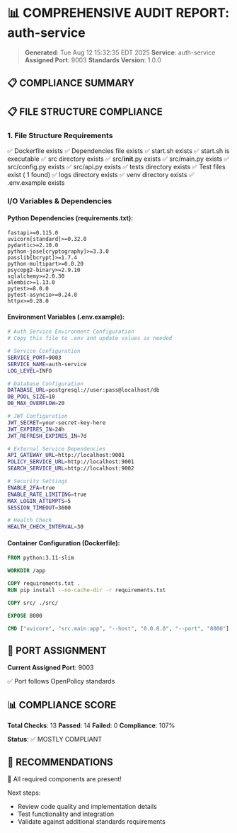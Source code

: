 # 📊 COMPREHENSIVE AUDIT REPORT: auth-service

> **Generated**: Tue Aug 12 15:32:35 EDT 2025
> **Service**: auth-service
> **Assigned Port**: 9003
> **Standards Version**: 1.0.0

## 📋 COMPLIANCE SUMMARY

## 📋 FILE STRUCTURE COMPLIANCE

### 1. File Structure Requirements

✅ Dockerfile exists
✅ Dependencies file exists
✅ start.sh exists
✅ start.sh is executable
✅ src directory exists
✅ src/__init__.py exists
✅ src/main.py exists
✅ src/config.py exists
✅ src/api.py exists
✅ tests directory exists
✅ Test files exist (       1 found)
✅ logs directory exists
✅ venv directory exists
✅ .env.example exists

### I/O Variables & Dependencies

#### Python Dependencies (requirements.txt):
```
fastapi>=0.115.0
uvicorn[standard]>=0.32.0
pydantic>=2.10.0
python-jose[cryptography]>=3.3.0
passlib[bcrypt]>=1.7.4
python-multipart>=0.0.20
psycopg2-binary>=2.9.10
sqlalchemy>=2.0.30
alembic>=1.13.0
pytest>=8.0.0
pytest-asyncio>=0.24.0
httpx>=0.28.0
```

#### Environment Variables (.env.example):
```bash
# Auth Service Environment Configuration
# Copy this file to .env and update values as needed

# Service Configuration
SERVICE_PORT=9003
SERVICE_NAME=auth-service
LOG_LEVEL=INFO

# Database Configuration
DATABASE_URL=postgresql://user:pass@localhost/db
DB_POOL_SIZE=10
DB_MAX_OVERFLOW=20

# JWT Configuration
JWT_SECRET=your-secret-key-here
JWT_EXPIRES_IN=24h
JWT_REFRESH_EXPIRES_IN=7d

# External Service Dependencies
API_GATEWAY_URL=http://localhost:9001
POLICY_SERVICE_URL=http://localhost:9001
SEARCH_SERVICE_URL=http://localhost:9002

# Security Settings
ENABLE_2FA=true
ENABLE_RATE_LIMITING=true
MAX_LOGIN_ATTEMPTS=5
SESSION_TIMEOUT=3600

# Health Check
HEALTH_CHECK_INTERVAL=30
```

#### Container Configuration (Dockerfile):
```dockerfile
FROM python:3.11-slim

WORKDIR /app

COPY requirements.txt .
RUN pip install --no-cache-dir -r requirements.txt

COPY src/ ./src/

EXPOSE 8000

CMD ["uvicorn", "src.main:app", "--host", "0.0.0.0", "--port", "8000"]
```

## 🔌 PORT ASSIGNMENT

**Current Assigned Port**: 9003

✅ Port follows OpenPolicy standards

## 📊 COMPLIANCE SCORE

**Total Checks**: 13
**Passed**: 14
**Failed**: 0
**Compliance**: 107%

**Status**: ✅ MOSTLY COMPLIANT

## 🚀 RECOMMENDATIONS

🎉 All required components are present!

Next steps:
- Review code quality and implementation details
- Test functionality and integration
- Validate against additional standards requirements
